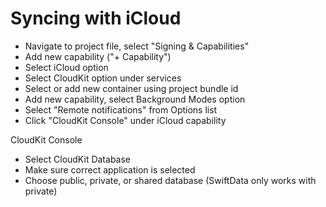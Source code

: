 #  Syncing with iCloud

- Navigate to project file, select "Signing & Capabilities"
- Add new capability ("+ Capability")
- Select iCloud option
- Select CloudKit option under services
- Select or add new container using project bundle id
- Add new capability, select Background Modes option
- Select "Remote notifications" from Options list
- Click "CloudKit Console" under iCloud capability


CloudKit Console
- Select CloudKit Database
- Make sure correct application is selected
- Choose public, private, or shared database (SwiftData only works with private)
